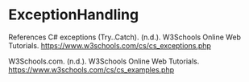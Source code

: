 # ExceptionHandling

References
C# exceptions (Try..Catch). (n.d.). W3Schools Online Web Tutorials. https://www.w3schools.com/cs/cs_exceptions.php

W3Schools.com. (n.d.). W3Schools Online Web Tutorials. https://www.w3schools.com/cs/cs_examples.php
